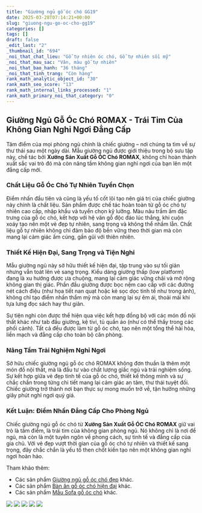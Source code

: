 ```yaml
---
title: "Giường ngủ gỗ óc chó GG19"
date: 2025-03-28T07:14:21+00:00
slug: "giuong-ngu-go-oc-cho-gg19"
categories: []
tags: []
draft: false
_edit_last: "2"
_thumbnail_id: "694"
_noi_that_chat_lieu: "Gỗ tự nhiên óc chó, Gỗ tự nhiên sồi mỹ"
_noi_that_mau_sac: "Vân, màu gỗ tự nhiên"
_noi_that_bao_hanh: "36 tháng"
_noi_that_tinh_trang: "Còn hàng"
rank_math_analytic_object_id: "30"
rank_math_seo_score: "13"
rank_math_internal_links_processed: "1"
rank_math_primary_noi_that_category: "0"
---
```

## Giường Ngủ Gỗ Óc Chó ROMAX - Trái Tim Của Không Gian Nghỉ Ngơi Đẳng Cấp

Tâm điểm của mọi phòng ngủ chính là chiếc giường – nơi chúng ta tìm về sự thư thái sau một ngày dài. Mẫu giường ngủ được giới thiệu trong bộ sưu tập này, chế tác bởi **Xưởng Sản Xuất Gỗ ÓC Chó ROMAX**, không chỉ hoàn thành xuất sắc vai trò đó mà còn nâng tầm không gian nghỉ ngơi của bạn lên một đẳng cấp mới.

### Chất Liệu Gỗ Óc Chó Tự Nhiên Tuyển Chọn

Điểm nhấn đầu tiên và cũng là yếu tố cốt lõi tạo nên giá trị của chiếc giường này chính là chất liệu. Sản phẩm được chế tác hoàn toàn từ gỗ óc chó tự nhiên cao cấp, nhập khẩu và tuyển chọn kỹ lưỡng. Màu nâu trầm ấm đặc trưng của gỗ óc chó, kết hợp với hệ vân gỗ độc đáo lúc thẳng, khi cuộn xoáy tạo nên một vẻ đẹp tự nhiên, sang trọng và không thể nhầm lẫn. Chất liệu gỗ tự nhiên không chỉ đảm bảo độ bền vững theo thời gian mà còn mang lại cảm giác ấm cúng, gần gũi với thiên nhiên.

### Thiết Kế Hiện Đại, Sang Trọng và Tiện Nghi

Mẫu giường ngủ này sở hữu thiết kế hiện đại, tập trung vào sự tối giản nhưng vẫn toát lên vẻ sang trọng. Kiểu dáng giường thấp (low platform) đang là xu hướng được ưa chuộng, mang lại cảm giác vững chãi và mở rộng không gian thị giác. Phần đầu giường được bọc nệm cao cấp với các đường nét cách điệu (như họa tiết nan quạt hoặc kẻ sọc dọc tinh tế như trong ảnh), không chỉ tạo điểm nhấn thẩm mỹ mà còn mang lại sự êm ái, thoải mái khi tựa lưng đọc sách hay thư giãn.

Sự tiện nghi còn được thể hiện qua việc kết hợp đồng bộ với các món đồ nội thất khác như tab đầu giường, kệ tivi, tủ quần áo (như có thể thấy trong các phối cảnh). Tất cả đều được làm từ gỗ óc chó, tạo nên một tổng thể hài hòa, liền mạch và đẳng cấp cho toàn bộ căn phòng.

### Nâng Tầm Trải Nghiệm Nghỉ Ngơi

Sở hữu chiếc giường ngủ gỗ óc chó ROMAX không đơn thuần là thêm một món đồ nội thất, mà là đầu tư vào chất lượng giấc ngủ và trải nghiệm sống. Sự kết hợp giữa vẻ đẹp tinh tế của gỗ óc chó, thiết kế thông minh và sự chắc chắn trong từng chi tiết mang lại cảm giác an tâm, thư thái tuyệt đối. Chiếc giường trở thành nơi bạn thực sự mong muốn trở về, tận hưởng những giây phút nghỉ ngơi quý giá.

### Kết Luận: Điểm Nhấn Đẳng Cấp Cho Phòng Ngủ

Chiếc giường ngủ gỗ óc chó từ **Xưởng Sản Xuất Gỗ ÓC Chó ROMAX** giữ vai trò là tâm điểm, là trái tim của không gian phòng ngủ. Nó không chỉ là nơi để ngủ, mà còn là một tuyên ngôn về phong cách, sự tinh tế và đẳng cấp của gia chủ. Với vẻ đẹp vượt thời gian của gỗ óc chó tự nhiên và thiết kế sang trọng, đây chắc chắn là yếu tố then chốt kiến tạo nên một không gian nghỉ ngơi hoàn hảo.

Tham khảo thêm:

* Các sản phẩm [Giường ngủ gỗ óc chó đẹp](https://romax.vn/danh-muc/phong-ngu/giuong-go-oc-cho/) khác.
* Các sản phẩm [Bàn ăn gỗ óc chó hiện đại](https://romax.vn/danh-muc/phong-bep/ban-an-go-oc-cho/) khác.
* Các sản phẩm [Mẫu Sofa gỗ óc chó](https://romax.vn/danh-muc/phong-khach/sofa-go-oc-cho/) khác.

![](https://romax.vn/wp-content/uploads/2025/03/giuong-go-oc-cho-gg19-7-1280x960.webp)
![](https://romax.vn/wp-content/uploads/2025/03/giuong-go-oc-cho-gg19-8-1280x960.webp)
![](https://romax.vn/wp-content/uploads/2025/03/giuong-go-oc-cho-gg19-9-1280x960.webp)
![](https://romax.vn/wp-content/uploads/2025/03/giuong-go-oc-cho-gg19-10-1280x960.webp)
![](https://romax.vn/wp-content/uploads/2025/03/giuong-go-oc-cho-gg19-11-1280x960.webp)